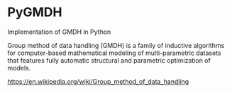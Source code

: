 # PyGMDH 

Implementation of GMDH in Python

Group method of data handling (GMDH) is a family of inductive algorithms for computer-based mathematical modeling of multi-parametric datasets that features fully automatic structural and parametric optimization of models.

https://en.wikipedia.org/wiki/Group_method_of_data_handling
